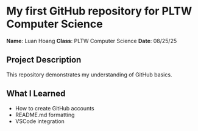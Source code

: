 # My first GitHub repository for PLTW Computer Science
**Name**: Luan Hoang
**Class**: PLTW Computer Science
**Date**: 08/25/25

## Project Description
This repository demonstrates my understanding of GitHub basics.

## What I Learned
- How to create GitHub accounts
- README.md formatting
- VSCode integration
